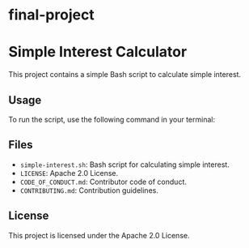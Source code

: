 # final-project
# Simple Interest Calculator

This project contains a simple Bash script to calculate simple interest.

## Usage

To run the script, use the following command in your terminal:


## Files

- `simple-interest.sh`: Bash script for calculating simple interest.
- `LICENSE`: Apache 2.0 License.
- `CODE_OF_CONDUCT.md`: Contributor code of conduct.
- `CONTRIBUTING.md`: Contribution guidelines.

## License

This project is licensed under the Apache 2.0 License.
